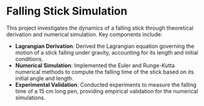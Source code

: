 # Falling Stick Simulation

This project investigates the dynamics of a falling stick through theoretical derivation and numerical simulation. Key components include:
- **Lagrangian Derivation**: Derived the Lagrangian equation governing the motion of a stick falling under gravity, accounting for its length and initial conditions.
- **Numerical Simulation**: Implemented the Euler and Runge-Kutta numerical methods to compute the falling time of the stick based on its initial angle and length.
- **Experimental Validation**: Conducted experiments to measure the falling time of a 15 cm long pen, providing empirical validation for the numerical simulations.